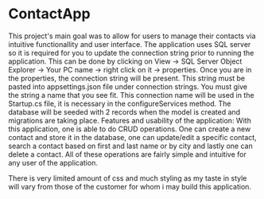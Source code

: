 # ContactApp
This project's main goal was to allow for users to manage their contacts via intuitive functionallity and user interface. 
The application uses SQL server so it is required for you to update the connection string prior to running the application.
This can be done by clicking on View -> SQL Server Object Explorer -> Your PC name -> right click on it -> properties. Once you are in the properties, the connection string will be present. This string must be pasted into appsettings.json file under connection strings. You must give the string a name that you see fit. This connection name will be used in the Startup.cs file, it is necessary in the configureServices method. The database will be seeded with 2 records when the model is created and migrations are taking place. 
Features and usability of the application:
With this application, one is able to do CRUD operations. One can create a new contact and store it in the database, one can update/edit a specific contact, search a contact based on first and last name or by city and lastly one can delete a contact. All of these operations are fairly simple and intuitive for any user of the application.

There is very limited amount of css and much styling as my taste in style will vary from those of the customer for whom i may build this application.
